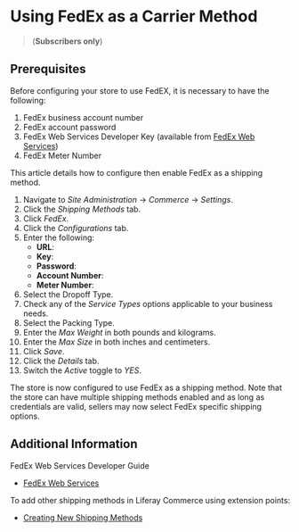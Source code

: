 # Using FedEx as a Carrier Method

>(**Subscribers only**)

## Prerequisites

Before configuring your store to use FedEX, it is necessary to have the following:

1. FedEx business account number
1. FedEx account password
1. FedEx Web Services Developer Key (available from [FedEx Web Services](https://www.fedex.com/en-us/developer/web-services.html))
1. FedEx Meter Number

This article details how to configure then enable FedEx as a shipping method.

1. Navigate to _Site Administration_ → _Commerce_ → _Settings_.
1. Click the _Shipping Methods_ tab.
1. Click _FedEx_.
1. Click the _Configurations_ tab.
1. Enter the following:
    * **URL**:
    * **Key**:
    * **Password**:
    * **Account Number**:
    * **Meter Number**:
1. Select the Dropoff Type.
1. Check any of the _Service Types_ options applicable to your business needs.
1. Select the Packing Type.
1. Enter the _Max Weight_ in both pounds and kilograms.
1. Enter the _Max Size_ in both inches and centimeters.
1. Click _Save_.
1. Click the _Details_ tab.
1. Switch the _Active_ toggle to _YES_.

The store is now configured to use FedEx as a shipping method. Note that the store can have multiple shipping methods enabled and as long as credentials are valid, sellers may now select FedEx specific shipping options.

## Additional Information

FedEx Web Services Developer Guide

* [FedEx Web Services](https://www.fedex.com/en-us/developer/web-services.html)

To add other shipping methods in Liferay Commerce using extension points:

* [Creating New Shipping Methods](https://help.liferay.com/hc/en-us/articles/360020751831)
